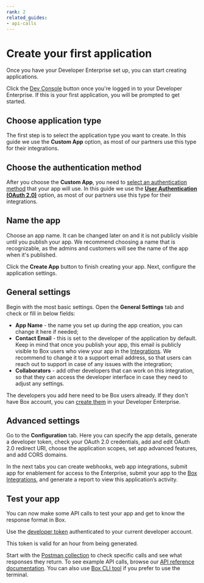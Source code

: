 ```yaml
---
rank: 2
related_guides:
- api-calls
---
```


# Create your first application

Once you have your Developer Enterprise set up, you can start creating applications.

Click the [Dev Console][console] button once you're logged in to
your Developer Enterprise.
If this is your first application, you will be prompted to get started.

## Choose application type

The first step is to select the application type you want to create.
In this guide we use the **Custom App** option, as most of our partners
use this type for their integrations.

## Choose the authentication method

After you choose the **Custom App**, you need to [select an authentication
method][auth] that your app will use. In this guide we use the
[**User Authentication (OAuth 2.0)**][oauth2] option, as most of our partners
use this type for their integrations.

## Name the app

Choose an app name. It can be changed later on and it is not publicly
visible until you publish your app. We recommend choosing a name that
is recognizable, as the admins and customers will see the name of
the app when it's published.

Click the **Create App** button to finish creating your app.
Next, configure the application settings.

## General settings

Begin with the most basic settings. Open the **General Settings** tab
and check or fill in below fields:

- **App Name** - the name you set up during the app creation, you can change it here if needed;
- **Contact Email** - this is set to the developer of the application by default. Keep in mind that once you publish your app, this email is publicly visible to Box users who view your app in the [Integrations][integrations]. We recommend to change it to a support email address, so that users can reach out to support in case of any issues with the integration;
- **Collaborators** - add other developers that can work on this integration, so that they can access the developer interface in case they need to adjust any settings.

<Message type='notice'>

The developers you add here need to be Box users already. If they don't
have Box account, you can [create them][add-users] in your Developer Enterprise.

</Message>

## Advanced settings

Go to the **Configuration** tab. Here you can specify the app details,
generate a developer token, check your OAuth 2.0 credentials, add and
edit OAuth 2.0 redirect URI, choose the application scopes, set app advanced
features, and add CORS domains.

In the next tabs you can create webhooks, web app integrations,
submit app for enablement for access to the Enterprise, submit your app
to the [Box Integrations][integrations], and generate a report to view this application’s
activity.

## Test your app

You can now make some API calls to test your app and get to know the
response format in Box.

Use the [developer token][dev-token] authenticated to your current developer account.

<Message type='warning'>

This token is valid for an hour from being generated.

</Message>

Start with the [Postman collection][postman-collection] to check
specific calls and see what responses they return.
To see example API calls, browse our [API reference documentation][api-ref].
You can also use [Box CLI tool][box-cli] if you prefer to use the terminal.

[console]: https://cloud.app.box.com/developers/console
[auth]: g://authentication/select
[oauth2]: g://authentication/oauth2
[integrations]: g://applications/integrations
[add-users]: https://support.box.com/hc/en-us/articles/360043694594-Add-Users
[integrations]: https://cloud.app.box.com/integrations
[dev-token]: g://authentication/tokens/developer-tokens/#create-developer-token
[postman-collection]: g://tooling/postman
[api-ref]: page://reference
[box-cli]: https://github.com/box/boxcli
